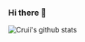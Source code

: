 ### Hi there 👋

![Cruii's github stats](https://github-readme-stats.vercel.app/api?username=Cruii&show_icons=true&theme=dracula)
